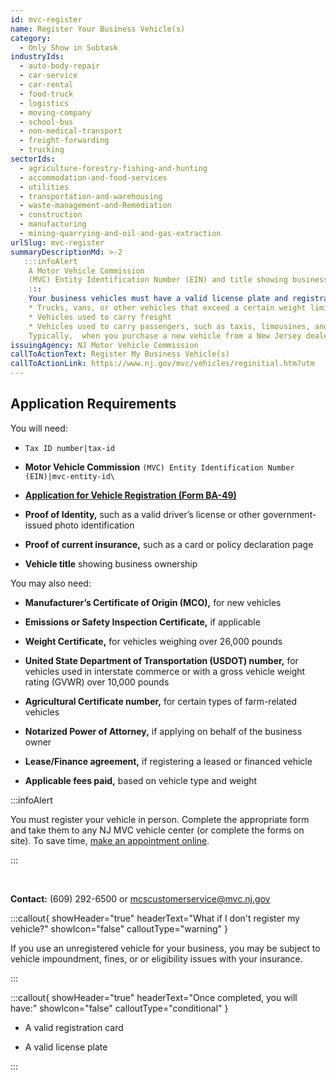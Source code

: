 ```yaml
---
id: mvc-register
name: Register Your Business Vehicle(s)
category:
  - Only Show in Subtask
industryIds:
  - auto-body-repair
  - car-service
  - car-rental
  - food-truck
  - logistics
  - moving-company
  - school-bus
  - non-medical-transport
  - freight-forwarding
  - trucking
sectorIds:
  - agriculture-forestry-fishing-and-hunting
  - accommodation-and-food-services
  - utilities
  - transportation-and-warehousing
  - waste-management-and-Remediation
  - construction
  - manufacturing
  - mining-quarrying-and-oil-and-gas-extraction
urlSlug: mvc-register
summaryDescriptionMd: >-2
   :::infoAlert 
    A Motor Vehicle Commission 
    (MVC) Entity Identification Number (EIN) and title showing business ownership are required before registering a business vehicle.
    :::
    Your business vehicles must have a valid license plate and registration card to be legally driven on public roads. This includes:
    * Trucks, vans, or other vehicles that exceed a certain weight limit (usually over 10,000 pounds)
    * Vehicles used to carry freight
    * Vehicles used to carry passengers, such as taxis, limousines, and buses
    Typically,  when you purchase a new vehicle from a New Jersey dealer, **they register it for you as part of the sales process.** If you opt out, or have a vehicle that was registered out of state, you, as the buyer, are responsible for registering it in NJ.
issuingAgency: NJ Motor Vehicle Commission
callToActionText: Register My Business Vehicle(s)
callToActionLink: https://www.nj.gov/mvc/vehicles/reginitial.htm?utm
---
```

## Application Requirements




You will need:

* `Tax ID number|tax-id`

* **Motor Vehicle Commission** `(MVC) Entity Identification Number (EIN)|mvc-entity-id\` 

* **[Application for Vehicle Registration (Form BA-49)](https://www.nj.gov/mvc/pdf/vehicles/BA-49.pdf)**

* **Proof of Identity,** such as a valid driver’s license or other government-issued photo identification

* **Proof of current insurance,** such as a card or policy declaration page

* **Vehicle title** showing business ownership




You may also need:

* **Manufacturer’s Certificate of Origin (MCO),** for new vehicles

* **Emissions or Safety Inspection Certificate,** if applicable

* **Weight Certificate,** for vehicles weighing over 26,000 pounds

* **United State Department of Transportation (USDOT) number,** for vehicles used in interstate commerce or with a gross vehicle weight rating (GVWR) over 10,000 pounds

* **Agricultural Certificate number,** for certain types of farm-related vehicles

* **Notarized Power of Attorney,** if applying on behalf of the business owner

* **Lease/Finance agreement,** if registering a leased or financed vehicle

* **Applicable fees paid,** based on vehicle type and weight




:::infoAlert 

 You must register your vehicle in person. Complete the appropriate form and take them to any NJ MVC vehicle center (or complete the forms on site). To save time, [make an appointment online](https://telegov.njportal.com/njmvc/AppointmentWizard/8).

:::




&nbsp;




**Contact:** (609) 292-6500 or mcscustomerservice@mvc.nj.gov




:::callout{ showHeader="true" headerText="What if I don't register my vehicle?" showIcon="false" calloutType="warning" }




If you use an unregistered vehicle for your business, you may be subject to vehicle impoundment, fines, or or eligibility issues with your insurance.




:::




:::callout{ showHeader="true" headerText="Once completed, you will have:" showIcon="false" calloutType="conditional" }

* A valid registration card

* A valid license plate

:::
